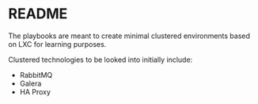 # README

The playbooks are meant to create minimal clustered environments based on LXC for learning purposes.

Clustered technologies to be looked into initially include:
- RabbitMQ
- Galera
- HA Proxy

